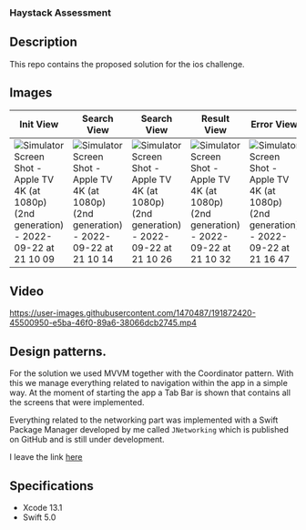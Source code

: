 ### Haystack Assessment

## Description 
This repo contains the proposed solution for the ios challenge. 

## Images

| Init View  | Search View   |  Search View  | Result View  | Error View |
|---|---|---|---| ---|
| ![Simulator Screen Shot - Apple TV 4K (at 1080p) (2nd generation) - 2022-09-22 at 21 10 09](https://user-images.githubusercontent.com/1470487/191872049-055db8b1-57de-4e16-988c-12843785dbaf.png)  | ![Simulator Screen Shot - Apple TV 4K (at 1080p) (2nd generation) - 2022-09-22 at 21 10 14](https://user-images.githubusercontent.com/1470487/191872076-55fc4b6a-72a0-4ba2-9d81-6370edcdb4ca.png)  | ![Simulator Screen Shot - Apple TV 4K (at 1080p) (2nd generation) - 2022-09-22 at 21 10 26](https://user-images.githubusercontent.com/1470487/191872097-00583a84-2e86-48e6-9c77-261616ce8e9b.png)  | ![Simulator Screen Shot - Apple TV 4K (at 1080p) (2nd generation) - 2022-09-22 at 21 10 32](https://user-images.githubusercontent.com/1470487/191872133-cbe2b742-aaf7-4199-876e-a16f60374acc.png)  | ![Simulator Screen Shot - Apple TV 4K (at 1080p) (2nd generation) - 2022-09-22 at 21 16 47](https://user-images.githubusercontent.com/1470487/191872327-6cf10477-b2bb-46c1-8b35-638e27d6dd34.png) |


## Video

https://user-images.githubusercontent.com/1470487/191872420-45500950-e5ba-46f0-89a6-38066dcb2745.mp4


## Design patterns. 

For the solution we used MVVM together with the Coordinator pattern. With this we manage everything related to navigation within the app in a simple way. 
At the moment of starting the app a Tab Bar is shown that contains all the screens that were implemented. 


Everything related to the networking part was implemented with a Swift Package Manager developed by me called `JNetworking` which is published on GitHub and is still under development. 

I leave the link [here](https://github.com/jghg02/JNetworking)

## Specifications
- Xcode 13.1
- Swift 5.0 

